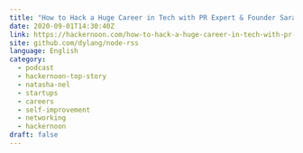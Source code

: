 ```yaml
---
title: "How to Hack a Huge Career in Tech with PR Expert & Founder Sarah Evans"
date: 2020-09-01T14:30:40Z
link: https://hackernoon.com/how-to-hack-a-huge-career-in-tech-with-pr-expert-and-founder-sarah-evans-ls2m3uqa?source=rss&utm_medium=RSS&utm_source=news.12bit.vn
site: github.com/dylang/node-rss
language: English
category:
  - podcast
  - hackernoon-top-story
  - natasha-nel
  - startups
  - careers
  - self-improvement
  - networking
  - hackernoon
draft: false
---
```

